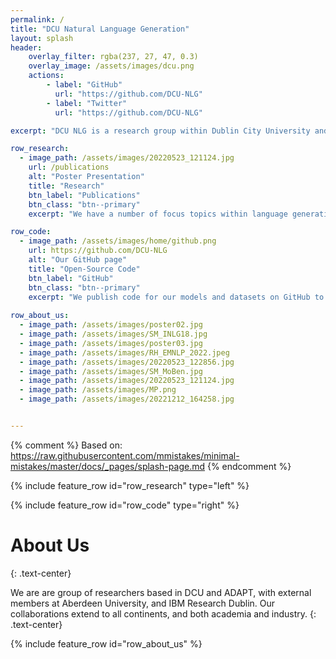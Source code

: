 ```yaml
---
permalink: /
title: "DCU Natural Language Generation"
layout: splash
header:
    overlay_filter: rgba(237, 27, 47, 0.3)
    overlay_image: /assets/images/dcu.png
    actions:
        - label: "GitHub"
          url: "https://github.com/DCU-NLG"
        - label: "Twitter"
          url: "https://github.com/DCU-NLG"

excerpt: "DCU NLG is a research group within Dublin City University and the ADAPT Research Centre, both located in Dublin, Ireland. We work on language generation in its broadest sense, encompassing data-to-text, text-to-text and free generation tasks."

row_research:
  - image_path: /assets/images/20220523_121124.jpg
    url: /publications
    alt: "Poster Presentation"
    title: "Research"
    btn_label: "Publications"
    btn_class: "btn--primary"
    excerpt: "We have a number of focus topics within language generation, including controllability, disentanglement, modularisation, reproducibility and evaluation of automatically generated text."

row_code:
  - image_path: /assets/images/home/github.png
    url: https://github.com/DCU-NLG
    alt: "Our GitHub page"
    title: "Open-Source Code"
    btn_label: "GitHub"
    btn_class: "btn--primary"
    excerpt: "We publish code for our models and datasets on GitHub to make it easier for researchers and developers to reproduce and build upon our work. We welcome pull requests and issues on active projects from the community."
  
row_about_us:
  - image_path: /assets/images/poster02.jpg
  - image_path: /assets/images/SM_INLG18.jpg
  - image_path: /assets/images/poster03.jpg
  - image_path: /assets/images/RH_EMNLP_2022.jpeg
  - image_path: /assets/images/20220523_122856.jpg
  - image_path: /assets/images/SM_MoBen.jpg
  - image_path: /assets/images/20220523_121124.jpg
  - image_path: /assets/images/MP.png 
  - image_path: /assets/images/20221212_164258.jpg


---
```

{% comment %}
Based on: https://raw.githubusercontent.com/mmistakes/minimal-mistakes/master/docs/_pages/splash-page.md
{% endcomment %}


{% include feature_row id="row_research" type="left" %}

{% include feature_row id="row_code" type="right" %}



# About Us
{: .text-center}

We are are group of researchers based in DCU and ADAPT, with external members at Aberdeen University, and IBM Research Dublin. Our collaborations extend to all continents, and both academia and industry.
{: .text-center}

{% include feature_row id="row_about_us" %}

